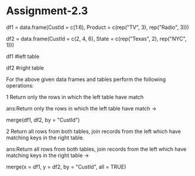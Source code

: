 # Assignment-2.3

df1 = data.frame(CustId = c(1:6), Product = c(rep("TV", 3), rep("Radio", 3)))

df2 = data.frame(CustId = c(2, 4, 6), State = c(rep("Texas", 2), rep("NYC", 1)))

df1 #left table

df2 #right table

For the above given data frames and tables perform the following operations:

  1  Return only the rows in which the left table have match

ans:Return only the rows in which the left table have match ->

merge(df1, df2, by = "CustId")

 2  Return all rows from both tables, join records from the left which have matching keys in the right table.

ans:Return all rows from both tables, join records from the left which have matching keys in the right table ->

merge(x = df1, y = df2, by = "CustId", all = TRUE)
